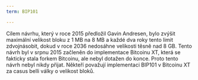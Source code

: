 ```yaml
---
term: BIP101

---
```

Cílem návrhu, který v roce 2015 předložil Gavin Andresen, bylo zvýšit maximální velikost bloku z 1 MB na 8 MB a každé dva roky tento limit zdvojnásobit, dokud v roce 2036 nedosáhne velikosti těsně nad 8 GB. Tento návrh byl v srpnu 2015 začleněn do implementace Bitcoinu XT, která se fakticky stala forkem Bitcoinu, ale nebyl dotažen do konce. Proto tento návrh nebyl nikdy přijat. Někteří považují implementaci BIP101 v Bitcoinu XT za casus belli války o velikost bloků.